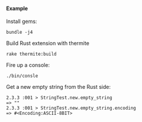 #### Example

Install gems:

    bundle -j4

Build Rust extension with thermite

    rake thermite:build

Fire up a console:

    ./bin/consle

Get a new empty string from the Rust side:

    2.3.3 :001 > StringTest.new.empty_string
    => ""
    2.3.3 :001 > StringTest.new.empty_string.encoding
    => #<Encoding:ASCII-8BIT>
